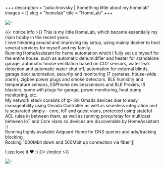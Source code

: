 +++
description = "pduchnovsky | Something little about my homelab"
images = []
slug = "homelab"
title = "HomeLab"
+++

![-](photos/homelab.jpg "this is my playground")

{{< notice info >}}
This is my little HomeLab, which became essentially my main hobby in the recent years.  
I love tinkering around and improving my setup, using mainly docker to host several services for myself and my family.  
Running HomeAssistant for home automation which I fully set up myself for the entire house, such as automatic dehumidifier and heater for standalone garage, automatic house ventilation based on CO2 sensors, water leak detection and automatic water shut off, automation for external blinds, garage door automation, security and monitoring (7 cameras, house-wide alarm), zigbee power plugs and smoke detectors, BLE humidity and temperature sensors, ESPhome devices/sensors and BLE Proxies, IR blasters, some wifi plugs for garage, power monitoring, heat pump monitoring, etc.  
My network stack consists of tp-link Omada devices due to easy manageability using Omada Controller as well as seamless integration and is separated simply - core, IoT and guest vlans, protected using stateful ACL rules in between them, as well as running proxy/relay for multicast between IoT and Core vlans so devices are discoverable by HomeAssistant :)  
Running highly available Adguard Home for DNS queries and ads/tracking blocking.  
Rocking 1000Mbit down and 500Mbit up connection via fiber 🤘  

I just love it ❤️  :)
{{< /notice >}}

![-](photos/hass.jpg "homeassistant dashboard")

